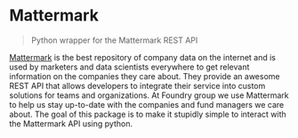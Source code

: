 # Mattermark

> Python wrapper for the Mattermark REST API

[Mattermark](https://www.mattermark.com) is the best repository of company data on the internet and is used by marketers and data scientists everywhere to get relevant information on the companies they care about. They provide an awesome REST API that allows developers to integrate their service into custom solutions for teams and organizations. At Foundry group we use Mattermark to help us stay up-to-date with the companies and fund managers we care about. The goal of this package is to make it stupidly simple to interact with the Mattermark API using python.
